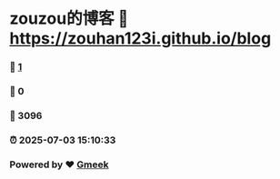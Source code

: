 # zouzou的博客 :link: https://zouhan123i.github.io/blog
### :page_facing_up: [1](https://zouhan123i.github.io/blog/tag.html) 
### :speech_balloon: 0 
### :hibiscus: 3096 
### :alarm_clock: 2025-07-03 15:10:33 
### Powered by :heart: [Gmeek](https://github.com/Meekdai/Gmeek)
